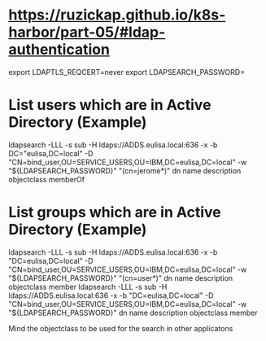 # https://ruzickap.github.io/k8s-harbor/part-05/#ldap-authentication
export LDAPTLS_REQCERT=never
export LDAPSEARCH_PASSWORD=

# List users which are in Active Directory (Example)
ldapsearch -LLL -s sub -H ldaps://ADDS.eulisa.local:636 -x -b DC="eulisa,DC=local" -D "CN=bind_user,OU=SERVICE_USERS,OU=IBM,DC=eulisa,DC=local" -w "${LDAPSEARCH_PASSWORD}" "(cn=jerome*)" dn name description objectclass memberOf

# List groups which are in Active Directory (Example)
ldapsearch -LLL -s sub -H ldaps://ADDS.eulisa.local:636 -x -b "DC=eulisa,DC=local" -D "CN=bind_user,OU=SERVICE_USERS,OU=IBM,DC=eulisa,DC=local" -w "${LDAPSEARCH_PASSWORD}" "(cn=user*)" dn name description objectclass member
ldapsearch -LLL -s sub -H ldaps://ADDS.eulisa.local:636 -x -b "DC=eulisa,DC=local" -D "CN=bind_user,OU=SERVICE_USERS,OU=IBM,DC=eulisa,DC=local" -w "${LDAPSEARCH_PASSWORD}" dn name description objectclass member

Mind the objectclass to be used for the search in other applicatons